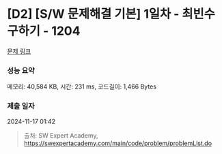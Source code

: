 # [D2] [S/W 문제해결 기본] 1일차 - 최빈수 구하기 - 1204 

[문제 링크](https://swexpertacademy.com/main/code/problem/problemDetail.do?contestProbId=AV13zo1KAAACFAYh) 

### 성능 요약

메모리: 40,584 KB, 시간: 231 ms, 코드길이: 1,466 Bytes

### 제출 일자

2024-11-17 01:42



> 출처: SW Expert Academy, https://swexpertacademy.com/main/code/problem/problemList.do